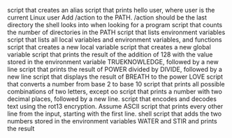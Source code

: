script that creates an alias
script that prints hello user, where user is the current Linux user
Add /action to the PATH. /action should be the last directory the shell looks into when looking for a program
script that counts the number of directories in the PATH
script that lists environment variables
script that lists all local variables and environment variables, and functions
script that creates a new local variable
script that creates a new global variable
script that prints the result of the addition of 128 with the value stored in the environment variable TRUEKNOWLEDGE, followed by a new line
script that prints the result of POWER divided by DIVIDE, followed by a new line
script that displays the result of BREATH to the power LOVE
 script that converts a number from base 2 to base 10
 script that prints all possible combinations of two letters, except oo script that prints a number with two decimal places, followed by a new line.
script that encodes and decodes text using the rot13 encryption. Assume ASCII
script that prints every other line from the input, starting with the first line.
shell script that adds the two numbers stored in the environment variables WATER and STIR and prints the result
